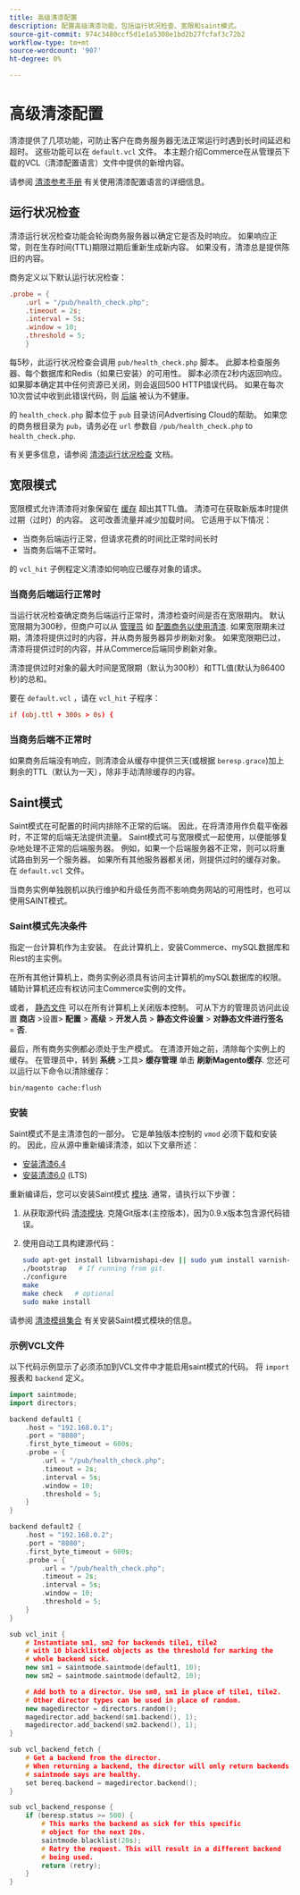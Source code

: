```yaml
---
title: 高级清漆配置
description: 配置高级清漆功能，包括运行状况检查、宽限和saint模式。
source-git-commit: 974c3480ccf5d1e1a5308e1bd2b27fcfaf3c72b2
workflow-type: tm+mt
source-wordcount: '907'
ht-degree: 0%

---
```



# 高级清漆配置

清漆提供了几项功能，可防止客户在商务服务器无法正常运行时遇到长时间延迟和超时。 这些功能可以在 `default.vcl` 文件。 本主题介绍Commerce在从管理员下载的VCL（清漆配置语言）文件中提供的新增内容。

请参阅 [清漆参考手册](https://varnish-cache.org/docs/6.3/reference/index.html) 有关使用清漆配置语言的详细信息。

## 运行状况检查

清漆运行状况检查功能会轮询商务服务器以确定它是否及时响应。 如果响应正常，则在生存时间(TTL)期限过期后重新生成新内容。 如果没有，清漆总是提供陈旧的内容。

商务定义以下默认运行状况检查：

```conf
.probe = {
    .url = "/pub/health_check.php";
    .timeout = 2s;
    .interval = 5s;
    .window = 10;
    .threshold = 5;
    }
```

每5秒，此运行状况检查会调用 `pub/health_check.php` 脚本。 此脚本检查服务器、每个数据库和Redis（如果已安装）的可用性。 脚本必须在2秒内返回响应。 如果脚本确定其中任何资源已关闭，则会返回500 HTTP错误代码。 如果在每次10次尝试中收到此错误代码，则 [后端](https://glossary.magento.com/backend) 被认为不健康。

的 `health_check.php` 脚本位于 `pub` 目录访问Advertising Cloud的帮助。 如果您的商务根目录为 `pub`，请务必在 `url` 参数自 `/pub/health_check.php` to `health_check.php`.

有关更多信息，请参阅 [清漆运行状况检查](https://varnish-cache.org/docs/6.3/users-guide/vcl-backends.html?highlight=health%20check#health-checks) 文档。

## 宽限模式

宽限模式允许清漆将对象保留在 [缓存](https://glossary.magento.com/cache) 超出其TTL值。 清漆可在获取新版本时提供过期（过时）的内容。 这可改善流量并减少加载时间。 它适用于以下情况：

- 当商务后端运行正常，但请求花费的时间比正常时间长时
- 当商务后端不正常时。

的 `vcl_hit` 子例程定义清漆如何响应已缓存对象的请求。

### 当商务后端运行正常时

当运行状况检查确定商务后端运行正常时，清漆检查时间是否在宽限期内。 默认宽限期为300秒，但商户可以从 [管理员](https://glossary.magento.com/admin) 如 [配置商务以使用清漆](configure-varnish-commerce.md). 如果宽限期未过期，清漆将提供过时的内容，并从商务服务器异步刷新对象。 如果宽限期已过，清漆将提供过时的内容，并从Commerce后端同步刷新对象。

清漆提供过时对象的最大时间是宽限期（默认为300秒）和TTL值(默认为86400秒)的总和。

要在 `default.vcl` ，请在 `vcl_hit` 子程序：

```conf
if (obj.ttl + 300s > 0s) {
```

### 当商务后端不正常时

如果商务后端没有响应，则清漆会从缓存中提供三天(或根据 `beresp.grace`)加上剩余的TTL（默认为一天），除非手动清除缓存的内容。

## Saint模式

Saint模式在可配置的时间内排除不正常的后端。 因此，在将清漆用作负载平衡器时，不正常的后端无法提供流量。 Saint模式可与宽限模式一起使用，以便能够复杂地处理不正常的后端服务器。 例如，如果一个后端服务器不正常，则可以将重试路由到另一个服务器。 如果所有其他服务器都关闭，则提供过时的缓存对象。 在 `default.vcl` 文件。

当商务实例单独脱机以执行维护和升级任务而不影响商务网站的可用性时，也可以使用SAINT模式。

### Saint模式先决条件

指定一台计算机作为主安装。 在此计算机上，安装Commerce、mySQL数据库和Riest的主实例。

在所有其他计算机上，商务实例必须具有访问主计算机的mySQL数据库的权限。 辅助计算机还应有权访问主Commerce实例的文件。

或者， [静态文件](https://glossary.magento.com/static-files) 可以在所有计算机上关闭版本控制。 可从下方的管理员访问此设置 **商店** >设置> **配置** > **高级** > **开发人员** > **静态文件设置** > **对静态文件进行签名** = **否**.

最后，所有商务实例都必须处于生产模式。 在清漆开始之前，清除每个实例上的缓存。 在管理员中，转到 **系统** >工具> **缓存管理** 单击 **刷新Magento缓存**. 您还可以运行以下命令以清除缓存：

```bash
bin/magento cache:flush
```

### 安装

Saint模式不是主清漆包的一部分。 它是单独版本控制的 `vmod` 必须下载和安装的。 因此，应从源中重新编译清漆，如以下文章所述：

- [安装清漆6.4](https://varnish-cache.org/docs/6.4/installation/install.html)
- [安装清漆6.0](https://varnish-cache.org/docs/6.0/installation/install.html) (LTS)

重新编译后，您可以安装Saint模式 [模块](https://glossary.magento.com/module). 通常，请执行以下步骤：

1. 从获取源代码 [清漆模块](https://github.com/varnish/varnish-modules). 克隆Git版本(主控版本)，因为0.9.x版本包含源代码错误。
1. 使用自动工具构建源代码：

   ```bash
   sudo apt-get install libvarnishapi-dev || sudo yum install varnish-libs-devel
   ./bootstrap   # If running from git.
   ./configure
   make
   make check   # optional
   sudo make install
   ```

请参阅 [清漆模组集合](https://github.com/varnish/varnish-modules) 有关安装Saint模式模块的信息。

### 示例VCL文件

以下代码示例显示了必须添加到VCL文件中才能启用saint模式的代码。 将 `import` 报表和 `backend` 定义。

```cpp
import saintmode;
import directors;

backend default1 {
    .host = "192.168.0.1";
    .port = "8080";
    .first_byte_timeout = 600s;
    .probe = {
        .url = "/pub/health_check.php";
        .timeout = 2s;
        .interval = 5s;
        .window = 10;
        .threshold = 5;
    }
}

backend default2 {
    .host = "192.168.0.2";
    .port = "8080";
    .first_byte_timeout = 600s;
    .probe = {
        .url = "/pub/health_check.php";
        .timeout = 2s;
        .interval = 5s;
        .window = 10;
        .threshold = 5;
    }
}

sub vcl_init {
    # Instantiate sm1, sm2 for backends tile1, tile2
    # with 10 blacklisted objects as the threshold for marking the
    # whole backend sick.
    new sm1 = saintmode.saintmode(default1, 10);
    new sm2 = saintmode.saintmode(default2, 10);

    # Add both to a director. Use sm0, sm1 in place of tile1, tile2.
    # Other director types can be used in place of random.
    new magedirector = directors.random();
    magedirector.add_backend(sm1.backend(), 1);
    magedirector.add_backend(sm2.backend(), 1);
}

sub vcl_backend_fetch {
    # Get a backend from the director.
    # When returning a backend, the director will only return backends
    # saintmode says are healthy.
    set bereq.backend = magedirector.backend();
}

sub vcl_backend_response {
    if (beresp.status >= 500) {
        # This marks the backend as sick for this specific
        # object for the next 20s.
        saintmode.blacklist(20s);
        # Retry the request. This will result in a different backend
        # being used.
        return (retry);
    }
}
```
